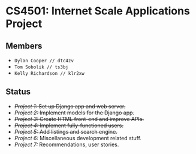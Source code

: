 # CS4501: Internet Scale Applications Project
## Members
- `Dylan Cooper // dtc4zv`
- `Tom Sobolik // ts3bj`
- `Kelly Richardson // klr2xw`
## Status
- ~~_Project 1:_ Set up Django app and web server.~~
- ~~_Project 2:_ Implement models for the Django app.~~
- ~~_Project 3:_ Create HTML front-end and improve APIs.~~
- ~~_Project 4:_ Implement fully-functioned users.~~
- ~~_Project 5:_ Add listings and search engine.~~
- _Project 6:_ Miscellaneous development related stuff.
- _Project 7:_ Recommendations, user stories.
